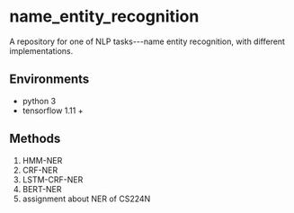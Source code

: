 # name_entity_recognition
A repository for one of NLP tasks---name entity recognition, with different implementations.
## Environments
- python 3
- tensorflow 1.11 +
## Methods
1. HMM-NER  
2. CRF-NER    
3. LSTM-CRF-NER  
4. BERT-NER  
5. assignment about NER of CS224N